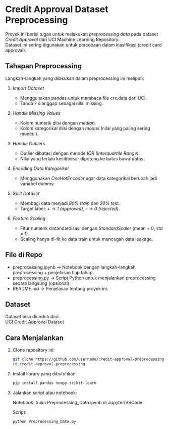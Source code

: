 # Credit Approval Dataset Preprocessing

Proyek ini berisi tugas untuk melakukan *preprocessing data* pada dataset *Credit Approval* dari UCI Machine Learning Repository.  
Dataset ini sering digunakan untuk percobaan dalam klasifikasi (credit card approval).  

## Tahapan Preprocessing
Langkah-langkah yang dilakukan dalam preprocessing ini meliputi:

1. *Import Dataset*
   - Menggunakan pandas untuk membaca file crx.data dari UCI.
   - Tanda ? dianggap sebagai nilai missing.

2. *Handle Missing Values*
   - Kolom numerik diisi dengan *median*.
   - Kolom kategorikal diisi dengan *modus* (nilai yang paling sering muncul).

3. *Handle Outliers*
   - Outlier dibatasi dengan metode *IQR (Interquartile Range)*.
   - Nilai yang terlalu kecil/besar dipotong ke batas bawah/atas.

4. *Encoding Data Kategorikal*
   - Menggunakan *OneHotEncoder* agar data kategorikal berubah jadi variabel dummy.

5. *Split Dataset*
   - Membagi data menjadi *80% train* dan *20% test*.
   - Target label: + → *1 (approved)*, - → *0 (rejected)*.

6. *Feature Scaling*
   - Fitur numerik distandardisasi dengan *StandardScaler* (mean = 0, std = 1).
   - Scaling hanya di-fit ke data train untuk mencegah data leakage.

## File di Repo
- preprocessing.ipynb → Notebook dengan langkah-langkah preprocessing + penjelasan tiap tahap.
- preprocessing.py → Script Python untuk menjalankan preprocessing secara langsung (opsional).
- README.md → Penjelasan tentang proyek ini.

## Dataset
Dataset bisa diunduh dari:  
[UCI Credit Approval Dataset](https://archive.ics.uci.edu/dataset/27/credit%2Bapproval)

## Cara Menjalankan
1. Clone repository ini:
   ```bash
   git clone https://github.com/username/credit-approval-preprocessing.git
   cd credit-approval-preprocessing
2. Install library yang dibutuhkan:
    ```bash
   pip install pandas numpy scikit-learn
3. Jalankan script atau notebook:

   Notebook: buka Preprocessing_Data.ipynb di Jupyter/VSCode.
   
   Script:
   ```bash
   python Preprocessing_Data.py

